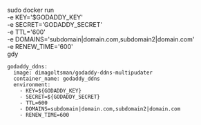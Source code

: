 sudo docker run \
-e KEY='$GODADDY_KEY' \
-e SECRET='GODADDY_SECRET' \
-e TTL='600' \
-e DOMAINS='subdomain|domain.com,subdomain2|domain.com' \
-e RENEW_TIME='600' \
gdy



    godaddy_ddns:
      image: dimagoltsman/godaddy-ddns-multipudater
      container_name: godaddy_ddns
      environment:
        - KEY=${GODADDY_KEY}
        - SECRET=${GODADDY_SECRET}
        - TTL=600
        - DOMAINS=subdomain|domain.com,subdomain2|domain.com
        - RENEW_TIME=600
